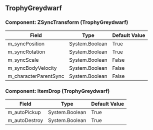 ## TrophyGreydwarf

### Component: ZSyncTransform (TrophyGreydwarf)

|Field|Type|Default Value|
|---|---|---|
|m_syncPosition|System.Boolean|True|
|m_syncRotation|System.Boolean|True|
|m_syncScale|System.Boolean|False|
|m_syncBodyVelocity|System.Boolean|False|
|m_characterParentSync|System.Boolean|False|

### Component: ItemDrop (TrophyGreydwarf)

|Field|Type|Default Value|
|---|---|---|
|m_autoPickup|System.Boolean|True|
|m_autoDestroy|System.Boolean|True|

